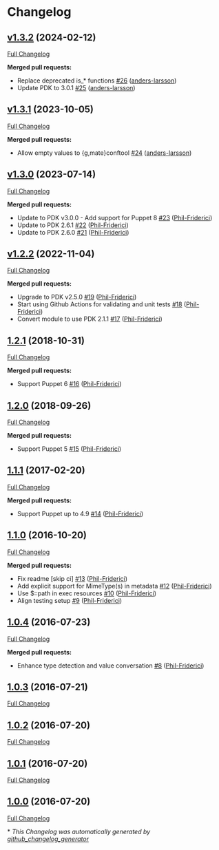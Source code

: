 # Changelog

## [v1.3.2](https://github.com/Ericsson/puppet-module-gnomish/tree/v1.3.2) (2024-02-12)

[Full Changelog](https://github.com/Ericsson/puppet-module-gnomish/compare/v1.3.1...v1.3.2)

**Merged pull requests:**

- Replace deprecated is\_\* functions [\#26](https://github.com/Ericsson/puppet-module-gnomish/pull/26) ([anders-larsson](https://github.com/anders-larsson))
- Update PDK to 3.0.1 [\#25](https://github.com/Ericsson/puppet-module-gnomish/pull/25) ([anders-larsson](https://github.com/anders-larsson))

## [v1.3.1](https://github.com/Ericsson/puppet-module-gnomish/tree/v1.3.1) (2023-10-05)

[Full Changelog](https://github.com/Ericsson/puppet-module-gnomish/compare/v1.3.0...v1.3.1)

**Merged pull requests:**

- Allow empty values to {g,mate}conftool [\#24](https://github.com/Ericsson/puppet-module-gnomish/pull/24) ([anders-larsson](https://github.com/anders-larsson))

## [v1.3.0](https://github.com/Ericsson/puppet-module-gnomish/tree/v1.3.0) (2023-07-14)

[Full Changelog](https://github.com/Ericsson/puppet-module-gnomish/compare/v1.2.2...v1.3.0)

**Merged pull requests:**

- Update to PDK v3.0.0 - Add support for Puppet 8 [\#23](https://github.com/Ericsson/puppet-module-gnomish/pull/23) ([Phil-Friderici](https://github.com/Phil-Friderici))
- Update to PDK 2.6.1 [\#22](https://github.com/Ericsson/puppet-module-gnomish/pull/22) ([Phil-Friderici](https://github.com/Phil-Friderici))
- Update to PDK 2.6.0 [\#21](https://github.com/Ericsson/puppet-module-gnomish/pull/21) ([Phil-Friderici](https://github.com/Phil-Friderici))

## [v1.2.2](https://github.com/Ericsson/puppet-module-gnomish/tree/v1.2.2) (2022-11-04)

[Full Changelog](https://github.com/Ericsson/puppet-module-gnomish/compare/1.2.1...v1.2.2)

**Merged pull requests:**

- Upgrade to PDK v2.5.0 [\#19](https://github.com/Ericsson/puppet-module-gnomish/pull/19) ([Phil-Friderici](https://github.com/Phil-Friderici))
- Start using Github Actions for validating and unit tests [\#18](https://github.com/Ericsson/puppet-module-gnomish/pull/18) ([Phil-Friderici](https://github.com/Phil-Friderici))
- Convert module to use PDK 2.1.1 [\#17](https://github.com/Ericsson/puppet-module-gnomish/pull/17) ([Phil-Friderici](https://github.com/Phil-Friderici))

## [1.2.1](https://github.com/Ericsson/puppet-module-gnomish/tree/1.2.1) (2018-10-31)

[Full Changelog](https://github.com/Ericsson/puppet-module-gnomish/compare/1.2.0...1.2.1)

**Merged pull requests:**

- Support Puppet 6 [\#16](https://github.com/Ericsson/puppet-module-gnomish/pull/16) ([Phil-Friderici](https://github.com/Phil-Friderici))

## [1.2.0](https://github.com/Ericsson/puppet-module-gnomish/tree/1.2.0) (2018-09-26)

[Full Changelog](https://github.com/Ericsson/puppet-module-gnomish/compare/1.1.1...1.2.0)

**Merged pull requests:**

- Support Puppet 5 [\#15](https://github.com/Ericsson/puppet-module-gnomish/pull/15) ([Phil-Friderici](https://github.com/Phil-Friderici))

## [1.1.1](https://github.com/Ericsson/puppet-module-gnomish/tree/1.1.1) (2017-02-20)

[Full Changelog](https://github.com/Ericsson/puppet-module-gnomish/compare/1.1.0...1.1.1)

**Merged pull requests:**

- Support Puppet up to 4.9 [\#14](https://github.com/Ericsson/puppet-module-gnomish/pull/14) ([Phil-Friderici](https://github.com/Phil-Friderici))

## [1.1.0](https://github.com/Ericsson/puppet-module-gnomish/tree/1.1.0) (2016-10-20)

[Full Changelog](https://github.com/Ericsson/puppet-module-gnomish/compare/1.0.4...1.1.0)

**Merged pull requests:**

- Fix readme \[skip ci\] [\#13](https://github.com/Ericsson/puppet-module-gnomish/pull/13) ([Phil-Friderici](https://github.com/Phil-Friderici))
- Add explicit support for MimeType\(s\) in metadata [\#12](https://github.com/Ericsson/puppet-module-gnomish/pull/12) ([Phil-Friderici](https://github.com/Phil-Friderici))
- Use $::path in exec resources [\#10](https://github.com/Ericsson/puppet-module-gnomish/pull/10) ([Phil-Friderici](https://github.com/Phil-Friderici))
- Align testing setup [\#9](https://github.com/Ericsson/puppet-module-gnomish/pull/9) ([Phil-Friderici](https://github.com/Phil-Friderici))

## [1.0.4](https://github.com/Ericsson/puppet-module-gnomish/tree/1.0.4) (2016-07-23)

[Full Changelog](https://github.com/Ericsson/puppet-module-gnomish/compare/1.0.3...1.0.4)

**Merged pull requests:**

- Enhance type detection and value conversation [\#8](https://github.com/Ericsson/puppet-module-gnomish/pull/8) ([Phil-Friderici](https://github.com/Phil-Friderici))

## [1.0.3](https://github.com/Ericsson/puppet-module-gnomish/tree/1.0.3) (2016-07-21)

[Full Changelog](https://github.com/Ericsson/puppet-module-gnomish/compare/1.0.2...1.0.3)

## [1.0.2](https://github.com/Ericsson/puppet-module-gnomish/tree/1.0.2) (2016-07-20)

[Full Changelog](https://github.com/Ericsson/puppet-module-gnomish/compare/1.0.1...1.0.2)

## [1.0.1](https://github.com/Ericsson/puppet-module-gnomish/tree/1.0.1) (2016-07-20)

[Full Changelog](https://github.com/Ericsson/puppet-module-gnomish/compare/1.0.0...1.0.1)

## [1.0.0](https://github.com/Ericsson/puppet-module-gnomish/tree/1.0.0) (2016-07-20)

[Full Changelog](https://github.com/Ericsson/puppet-module-gnomish/compare/86f40727c0588184c357526f81c5b5571f666965...1.0.0)



\* *This Changelog was automatically generated by [github_changelog_generator](https://github.com/github-changelog-generator/github-changelog-generator)*
